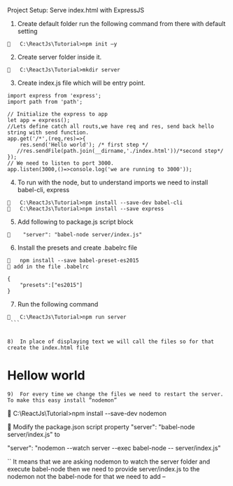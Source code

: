 Project Setup: Serve index.html with ExpressJS
1)	Create default folder run the following command from there with default setting
```
	C:\ReactJs\Tutorial>npm init –y 
```

2)	Create server folder inside it.
```
	C:\ReactJs\Tutorial>mkdir server
````
3)	Create index.js file which will be entry point.
```
import express from 'express';
import path from 'path';

// Initialize the express to app
let app = express();
//Lets define catch all routs,we have req and res, send back hello string with send function.
app.get('/*',(req,res)=>{
    res.send('Hello world'); /* first step */
   //res.sendFile(path.join(__dirname,'./index.html'))/*second step*/
});
// We need to listen to port 3000.
app.listen(3000,()=>console.log('we are running to 3000'));

```

4)	To  run with the node, but to understand imports we need to install babel-cli, express
```
	C:\ReactJs\Tutorial>npm install --save-dev babel-cli
	C:\ReactJs\Tutorial>npm install --save express
```
5)	Add following to package.js script block
```
	 "server": "babel-node server/index.js"
```

6)	Install the presets and  create .babelrc file
```
	npm install --save babel-preset-es2015
 add in the file .babelrc

{
    "presets":["es2015"]
}

```
7)	Run the following command
```
	C:\ReactJs\Tutorial>npm run server
 ```


8)	In place of displaying text we will call the files so for that create the index.html file
```
<!DOCTYPE html>
<html lang="en">

<head>
    <meta charset="UTF-8">
    <title>React App</title>
</head>

<body>
    <h1>Hellow world</h1>
    <div id="app"></div>    
</body>


```
9)	For every time we change the files we need to restart the server. To make this easy install “nodemon”

```
	C:\ReactJs\Tutorial>npm install --save-dev nodemon

 Modify the package.json script property  "server": "babel-node server/index.js" to 

 "server": "nodemon --watch server --exec babel-node -- server/index.js"

``
It means that we are asking nodemon to watch the server folder and execute babel-node  then we need to provide server/index.js to the  nodemon  not the babel-node for that we need to add –

